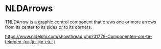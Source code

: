 # NLDArrows
TNLDArrow is a graphic control component that draws one or more arrows from its center to its sides or to its corners.

https://www.nldelphi.com/showthread.php?31778-Componenten-om-te-tekenen-(pijltje-lijn-etc-)
